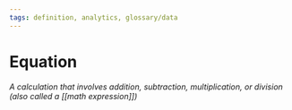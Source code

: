 ```yaml
---
tags: definition, analytics, glossary/data
---
```

#  Equation
*A calculation that involves addition, subtraction, multiplication, or division (also called a [[math expression]])*